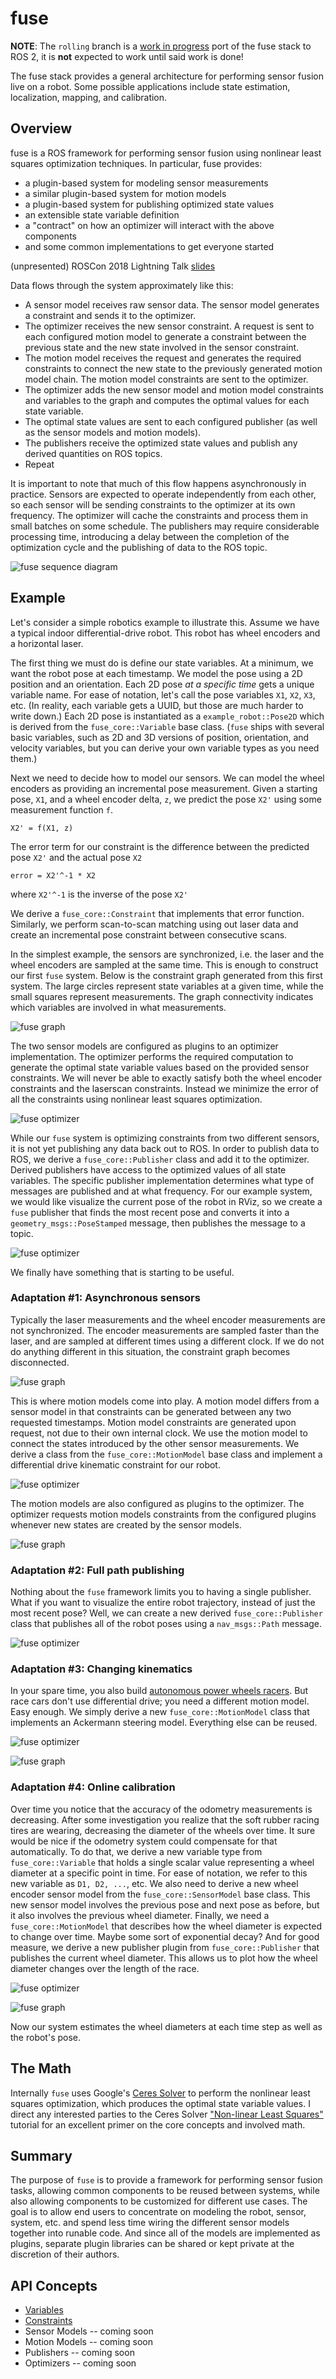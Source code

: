 # fuse

**NOTE**: The `rolling` branch is a [work in progress](https://github.com/locusrobotics/fuse/issues/276) port of the fuse stack to ROS 2, it is **not** expected to work until said work is done!

The fuse stack provides a general architecture for performing sensor fusion live on a robot. Some possible applications
include state estimation, localization, mapping, and calibration.

## Overview

fuse is a ROS framework for performing sensor fusion using nonlinear least squares optimization techniques. In
particular, fuse provides:

* a plugin-based system for modeling sensor measurements
* a similar plugin-based system for motion models
* a plugin-based system for publishing optimized state values
* an extensible state variable definition
* a "contract" on how an optimizer will interact with the above components
* and some common implementations to get everyone started

(unpresented) ROSCon 2018 Lightning Talk [slides](doc/fuse_lightning_talk.pdf)

Data flows through the system approximately like this:

* A sensor model receives raw sensor data. The sensor model generates a constraint and sends it to the optimizer.
* The optimizer receives the new sensor constraint. A request is sent to each configured motion model to generate
  a constraint between the previous state and the new state involved in the sensor constraint.
* The motion model receives the request and generates the required constraints to connect the new state to the
  previously generated motion model chain. The motion model constraints are sent to the optimizer.
* The optimizer adds the new sensor model and motion model constraints and variables to the graph and
  computes the optimal values for each state variable.
* The optimal state values are sent to each configured publisher (as well as the sensor models and motion models).
* The publishers receive the optimized state values and publish any derived quantities on ROS topics.
* Repeat

It is important to note that much of this flow happens asynchronously in practice. Sensors are expected to operate
independently from each other, so each sensor will be sending constraints to the optimizer at its own frequency. The
optimizer will cache the constraints and process them in small batches on some schedule. The publishers may
require considerable processing time, introducing a delay between the completion of the optimization cycle and the
publishing of data to the ROS topic.

![fuse sequence diagram](doc/fuse_sequence_diagram.png)

## Example

Let's consider a simple robotics example to illustrate this. Assume we have a typical indoor differential-drive robot.
This robot has wheel encoders and a horizontal laser.

The first thing we must do is define our state variables. At a minimum, we want the robot pose at each timestamp.
We model the pose using a 2D position and an orientation. Each 2D pose _at a specific time_ gets a unique variable
name. For ease of notation, let's call the pose variables `X1`, `X2`, `X3`, etc. (In reality, each variable gets
a UUID, but those are much harder to write down.) Each 2D pose is instantiated as a `example_robot::Pose2D` which is
derived from the `fuse_core::Variable` base class. (`fuse` ships with several basic variables, such as 2D and 3D
versions of position, orientation, and velocity variables, but you can derive your own variable types as you need them.)

Next we need to decide how to model our sensors. We can model the wheel encoders as providing an incremental
pose measurement. Given a starting pose, `X1`, and a wheel encoder delta, `z`, we predict the pose `X2'` using some
measurement function `f`.

`X2' = f(X1, z)`

The error term for our constraint is the difference between the predicted pose `X2'` and the actual pose `X2`

`error = X2'^-1 * X2`

where `X2'^-1` is the inverse of the pose `X2'`

We derive a `fuse_core::Constraint` that implements that error function. Similarly, we perform scan-to-scan matching
using out laser data and create an incremental pose constraint between consecutive scans.

In the simplest example, the sensors are synchronized, i.e. the laser and the wheel encoders are sampled at the same
time. This is enough to construct our first `fuse` system. Below is the constraint graph generated from this first
system. The large circles represent state variables at a given time, while the small squares represent measurements.
The graph connectivity indicates which variables are involved in what measurements.

![fuse graph](doc/fuse_graph_1.png)

The two sensor models are configured as plugins to an optimizer implementation. The optimizer performs the required
computation to generate the optimal state variable values based on the provided sensor constraints. We will never be
able to exactly satisfy both the wheel encoder constraints and the laserscan constraints. Instead we minimize the error
of all the constraints using nonlinear least squares optimization.

![fuse optimizer](doc/fuse_optimizer_1.png)

While our `fuse` system is optimizing constraints from two different sensors, it is not yet publishing any data back
out to ROS. In order to publish data to ROS, we derive a `fuse_core::Publisher` class and add it to the
optimizer. Derived publishers have access to the optimized values of all state variables. The specific publisher
implementation determines what type of messages are published and at what frequency. For our example system,
we would like visualize the current pose of the robot in RViz, so we create a `fuse` publisher that finds the most
recent pose and converts it into a `geometry_msgs::PoseStamped` message, then publishes the message to a topic.

![fuse optimizer](doc/fuse_optimizer_2.png)

We finally have something that is starting to be useful.

### Adaptation #1: Asynchronous sensors

Typically the laser measurements and the wheel encoder measurements are not synchronized. The encoder measurements are
sampled faster than the laser, and are sampled at different times using a different clock. If we do not do anything
different in this situation, the constraint graph becomes disconnected.

![fuse graph](doc/fuse_graph_2.png)

This is where motion models come into play. A motion model differs from a sensor model in that constraints can be
generated between any two requested timestamps. Motion model constraints are generated upon request, not due to their
own internal clock. We use the motion model to connect the states introduced by the other sensor measurements. We
derive a class from the `fuse_core::MotionModel` base class and implement a differential drive kinematic
constraint for our robot.

![fuse optimizer](doc/fuse_optimizer_3.png)

The motion models are also configured as plugins to the optimizer. The optimizer requests motion models constraints
from the configured plugins whenever new states are created by the sensor models.

![fuse graph](doc/fuse_graph_3.png)

### Adaptation #2: Full path publishing

Nothing about the `fuse` framework limits you to having a single publisher. What if you want to visualize the entire
robot trajectory, instead of just the most recent pose? Well, we can create a new derived `fuse_core::Publisher` class
that publishes all of the robot poses using a `nav_msgs::Path` message.

![fuse optimizer](doc/fuse_optimizer_4.png)

### Adaptation #3: Changing kinematics

In your spare time, you also build [autonomous power wheels racers](http://www.powerracingseries.org/). But race cars
don't use differential drive; you need a different motion model. Easy enough. We simply derive a new
`fuse_core::MotionModel` class that implements an Ackermann steering model. Everything else can be reused.

![fuse optimizer](doc/fuse_optimizer_5.png)

![fuse graph](doc/fuse_graph_4.png)

### Adaptation #4: Online calibration

Over time you notice that the accuracy of the odometry measurements is decreasing. After some investigation you realize
that the soft rubber racing tires are wearing, decreasing the diameter of the wheels over time. It sure would be nice
if the odometry system could compensate for that automatically. To do that, we derive a new variable type from
`fuse_core::Variable` that holds a single scalar value representing a wheel diameter at a specific point in time. For
ease of notation, we refer to this new variable as `D1, D2, ...`, etc. We also need to derive a new wheel encoder sensor
model from the `fuse_core::SensorModel` base class. This new sensor model involves the previous pose and next pose as
before, but it also involves the previous wheel diameter. Finally, we need a `fuse_core::MotionModel` that describes
how the wheel diameter is expected to change over time. Maybe some sort of exponential decay? And for good measure, we
derive a new publisher plugin from `fuse_core::Publisher` that publishes the current wheel diameter. This allows us to
plot how the wheel diameter changes over the length of the race.

![fuse optimizer](doc/fuse_optimizer_6.png)

![fuse graph](doc/fuse_graph_5.png)

Now our system estimates the wheel diameters at each time step as well as the robot's pose.

## The Math

Internally `fuse` uses Google's [Ceres Solver](http://ceres-solver.org) to perform the nonlinear least squares
optimization, which produces the optimal state variable values. I direct any interested parties to the Ceres Solver
["Non-linear Least Squares"](http://ceres-solver.org/nnls_tutorial.html) tutorial for an excellent primer on the core
concepts and involved math.

## Summary

The purpose of `fuse` is to provide a framework for performing sensor fusion tasks, allowing common components to be
reused between systems, while also allowing components to be customized for different use cases. The goal is to allow
end users to concentrate on modeling the robot, sensor, system, etc. and spend less time wiring the different
sensor models together into runable code. And since all of the models are implemented as plugins, separate plugin
libraries can be shared or kept private at the discretion of their authors.

## API Concepts

* [Variables](doc/Variables.md)
* [Constraints](doc/Constraints.md)
* Sensor Models -- coming soon
* Motion Models -- coming soon
* Publishers -- coming soon
* Optimizers -- coming soon
